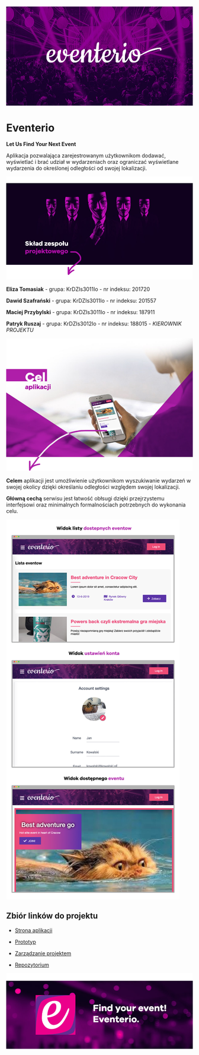 ![Show Up 1](showup/1_eventerio.jpg)

# Eventerio
**Let Us Find Your Next Event**

Aplikacja pozwalająca zarejestrowanym użytkownikom dodawać, wyświetlać i brać udział w wydarzeniach oraz ograniczać wyświetlane wydarzenia do określonej odległości od swojej lokalizacji.

![Show Up 2](showup/2_eventerio.jpg)

**Eliza Tomasiak** - grupa: KrDZIs3011Io - nr indeksu: 201720

**Dawid Szafrański**  - grupa: KrDZIs3011Io - nr indeksu: 201557

**Maciej Przybylski** - grupa: KrDZIs3011Io - nr indeksu: 187911

**Patryk Ruszaj** - grupa: KrDZIs3012Io - nr indeksu: 188015 - *KIEROWNIK PROJEKTU*

![Show Up 3](showup/3_eventerio.jpg)

**Celem** aplikacji jest umożliwienie użytkownikom wyszukiwanie wydarzeń w swojej okolicy dzięki określaniu odległości względem swojej lokalizacji. 

**Główną cechą** serwisu jest łatwość obłsugi dzięki przejrzystemu interfejsowi oraz minimalnych formalnościach potrzebnych do wykonania celu.

![Show Up 4](showup/4_eventerio.jpg)

## Zbiór linków do projektu

- [Strona aplikacji](https://pwa-test-10466.firebaseapp.com/)

- [Prototyp](https://xd.adobe.com/view/6760066f-6fde-4236-409b-0788d1490c25-1151/)

- [Zarządzanie projektem](https://github.com/sabeq96/Eventerio/projects/1)

- [Repozytorium](https://github.com/sabeq96/Eventerio)

![Show Up 5](showup/5_eventerio.jpg)